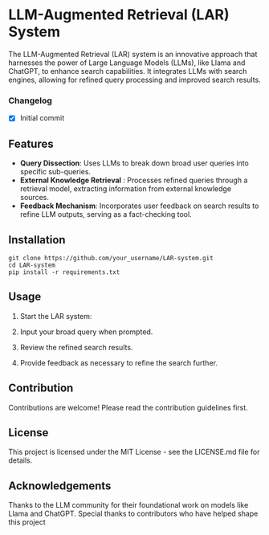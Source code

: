 # LLM-Augmented Retrieval (LAR) System
The LLM-Augmented Retrieval (LAR) system is an innovative approach that harnesses the power of Large Language Models (LLMs), like Llama and ChatGPT, to enhance search capabilities. It integrates LLMs with search engines, allowing for refined query processing and improved search results.


### Changelog
- [x] Initial commit

## Features
+ **Query Dissection**: Uses LLMs to break down broad user queries into specific sub-queries.
+ **External Knowledge Retrieval** : Processes refined queries through a retrieval model, extracting information from external knowledge sources.
+ **Feedback Mechanism**: Incorporates user feedback on search results to refine LLM outputs, serving as a fact-checking tool.

## Installation
```
git clone https://github.com/your_username/LAR-system.git
cd LAR-system
pip install -r requirements.txt
```

## Usage

1. Start the LAR system:



2. Input your broad query when prompted.

3. Review the refined search results.

4. Provide feedback as necessary to refine the search further.

## Contribution
Contributions are welcome! Please read the contribution guidelines first.

## License
This project is licensed under the MIT License - see the LICENSE.md file for details.

## Acknowledgements
Thanks to the LLM community for their foundational work on models like Llama and ChatGPT.
Special thanks to contributors who have helped shape this project
